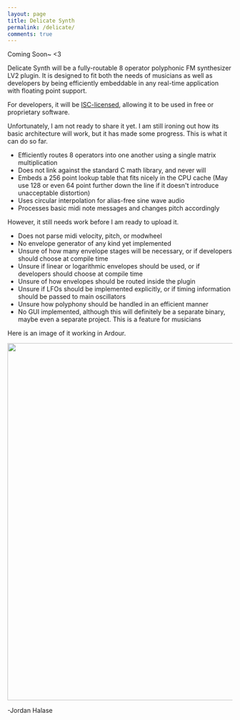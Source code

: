 ```yaml
---
layout: page
title: Delicate Synth
permalink: /delicate/
comments: true
---
```


Coming Soon~
<3

Delicate Synth will be a fully-routable 8 operator polyphonic FM synthesizer LV2 plugin. It is designed to fit both the needs of musicians as well as developers by being efficiently embeddable in any real-time application with floating point support.

For developers, it will be [ISC-licensed](https://opensource.org/licenses/ISC), allowing it to be used in free or proprietary software.

Unfortunately, I am not ready to share it yet. I am still ironing out how its basic architecture will work, but it has made some progress. This is what it can do so far.

* Efficiently routes 8 operators into one another using a single matrix multiplication
* Does not link against the standard C math library, and never will
* Embeds a 256 point lookup table that fits nicely in the CPU cache (May use 128 or even 64 point further down the line if it doesn't introduce unacceptable distortion)
* Uses circular interpolation for alias-free sine wave audio
* Processes basic midi note messages and changes pitch accordingly

However, it still needs work before I am ready to upload it.

* Does not parse midi velocity, pitch, or modwheel
* No envelope generator of any kind yet implemented
* Unsure of how many envelope stages will be necessary, or if developers should choose at compile time
* Unsure if linear or logarithmic envelopes should be used, or if developers should choose at compile time
* Unsure of how envelopes should be routed inside the plugin
* Unsure if LFOs should be implemented explicitly, or if timing information should be passed to main oscillators
* Unsure how polyphony should be handled in an efficient manner
* No GUI implemented, although this will definitely be a separate binary, maybe even a separate project. This is a feature for musicians

Here is an image of it working in Ardour.

<img src="http://i.imgur.com/nnBSmNG.png" width="800px" height="auto" />

-Jordan Halase
